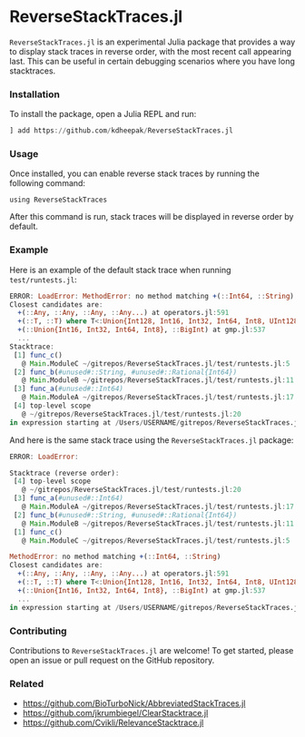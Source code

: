 # ReverseStackTraces.jl

`ReverseStackTraces.jl` is an experimental Julia package that provides a way to display stack traces in reverse order, with the most recent call appearing last.
This can be useful in certain debugging scenarios where you have long stacktraces.

### Installation

To install the package, open a Julia REPL and run:

```julia
] add https://github.com/kdheepak/ReverseStackTraces.jl
```

### Usage

Once installed, you can enable reverse stack traces by running the following command:

```
using ReverseStackTraces
```

After this command is run, stack traces will be displayed in reverse order by default.

### Example

Here is an example of the default stack trace when running `test/runtests.jl`:

```julia
ERROR: LoadError: MethodError: no method matching +(::Int64, ::String)
Closest candidates are:
  +(::Any, ::Any, ::Any, ::Any...) at operators.jl:591
  +(::T, ::T) where T<:Union{Int128, Int16, Int32, Int64, Int8, UInt128, UInt16, UInt32, UInt64, UInt8} at int.jl:87
  +(::Union{Int16, Int32, Int64, Int8}, ::BigInt) at gmp.jl:537
  ...
Stacktrace:
 [1] func_c()
   @ Main.ModuleC ~/gitrepos/ReverseStackTraces.jl/test/runtests.jl:5
 [2] func_b(#unused#::String, #unused#::Rational{Int64})
   @ Main.ModuleB ~/gitrepos/ReverseStackTraces.jl/test/runtests.jl:11
 [3] func_a(#unused#::Int64)
   @ Main.ModuleA ~/gitrepos/ReverseStackTraces.jl/test/runtests.jl:17
 [4] top-level scope
   @ ~/gitrepos/ReverseStackTraces.jl/test/runtests.jl:20
in expression starting at /Users/USERNAME/gitrepos/ReverseStackTraces.jl/test/runtests.jl:20
```

And here is the same stack trace using the `ReverseStackTraces.jl` package:

```julia
ERROR: LoadError:

Stacktrace (reverse order):
 [4] top-level scope
   @ ~/gitrepos/ReverseStackTraces.jl/test/runtests.jl:20
 [3] func_a(#unused#::Int64)
   @ Main.ModuleA ~/gitrepos/ReverseStackTraces.jl/test/runtests.jl:17
 [2] func_b(#unused#::String, #unused#::Rational{Int64})
   @ Main.ModuleB ~/gitrepos/ReverseStackTraces.jl/test/runtests.jl:11
 [1] func_c()
   @ Main.ModuleC ~/gitrepos/ReverseStackTraces.jl/test/runtests.jl:5

MethodError: no method matching +(::Int64, ::String)
Closest candidates are:
  +(::Any, ::Any, ::Any, ::Any...) at operators.jl:591
  +(::T, ::T) where T<:Union{Int128, Int16, Int32, Int64, Int8, UInt128, UInt16, UInt32, UInt64, UInt8} at int.jl:87
  +(::Union{Int16, Int32, Int64, Int8}, ::BigInt) at gmp.jl:537
  ...
in expression starting at /Users/USERNAME/gitrepos/ReverseStackTraces.jl/test/runtests.jl:20
```

### Contributing

Contributions to `ReverseStackTraces.jl` are welcome! To get started, please open an issue or pull request on the GitHub repository.

### Related

- https://github.com/BioTurboNick/AbbreviatedStackTraces.jl
- https://github.com/jkrumbiegel/ClearStacktrace.jl
- https://github.com/Cvikli/RelevanceStacktrace.jl
